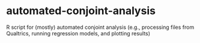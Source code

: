 # automated-conjoint-analysis
R script for (mostly) automated conjoint analysis (e.g., processing files from Qualtrics, running regression models, and plotting results)
